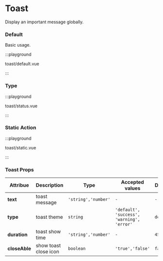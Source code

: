 # Toast

Display an important message globally.

### Default

Basic usage.

:::playground

toast/default.vue

:::

### Type

:::playground

toast/status.vue

:::

### Static Action

:::playground

toast/static.vue

:::

### Toast Props

| Attribue      | Description           | Type                | Accepted values                            | Default   |
| ------------- | --------------------- | ------------------- | ------------------------------------------ | --------- |
| **text**      | toast message         | `'string','number'` | `-`                                        | `-`       |
| **type**      | toast theme           | `string`            | `'default', 'success', 'warning', 'error'` | `default` |
| **duration**  | toast show time       | `'string','number'` | `-`                                        | `4500`    |
| **closeAble** | show toast close icon | `boolean`           | `'true','false'`                           | `false`   |
